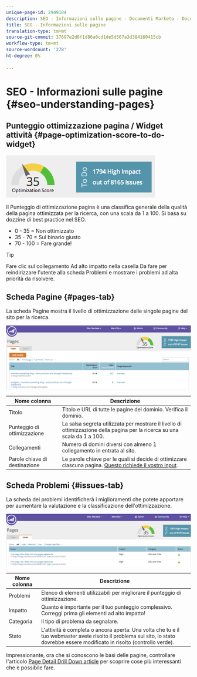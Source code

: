 ```yaml
---
unique-page-id: 2949184
description: SEO - Informazioni sulle pagine - Documenti Marketo - Documentazione prodotto
title: SEO - Informazioni sulle pagine
translation-type: tm+mt
source-git-commit: 37697e2d6f1d86a6cd1de5d567a3d384160415cb
workflow-type: tm+mt
source-wordcount: '278'
ht-degree: 0%

---
```



# SEO - Informazioni sulle pagine {#seo-understanding-pages}

## Punteggio ottimizzazione pagina / Widget attività {#page-optimization-score-to-do-widget}

![](assets/image2014-9-17-21-3a52-3a3.png)

Il Punteggio di ottimizzazione pagina è una classifica generale della qualità della pagina ottimizzata per la ricerca, con una scala da 1 a 100. Si basa su dozzine di best practice nel SEO.

* 0 - 35 = Non ottimizzato
* 35 - 70 = Sul binario giusto
* 70 - 100 = Fare grande!

>[!TIP]
>
>Fare clic sul collegamento Ad alto impatto nella casella Da fare per reindirizzare l&#39;utente alla scheda Problemi e mostrare i problemi ad alta priorità da risolvere.

## Scheda Pagine {#pages-tab}

La scheda Pagine mostra il livello di ottimizzazione delle singole pagine del sito per la ricerca.

![](assets/image2014-9-17-21-3a52-3a41.png)

| Nome colonna | Descrizione |
|---|---|
| Titolo | Titolo e URL di tutte le pagine del dominio. Verifica il dominio. |
| Punteggio di ottimizzazione | La salsa segreta utilizzata per mostrare il livello di ottimizzazione della pagina per la ricerca su una scala da 1 a 100. |
| Collegamenti | Numero di domini diversi con almeno 1 collegamento in entrata al sito. |
| Parole chiave di destinazione | Le parole chiave per le quali si decide di ottimizzare ciascuna pagina. [Questo richiede il vostro input](/help/marketo/product-docs/additional-apps/seo/pages/seo-using-the-page-detail-drill-down.md). |

## Scheda Problemi {#issues-tab}

La scheda dei problemi identificherà i miglioramenti che potete apportare per aumentare la valutazione e la classificazione dell&#39;ottimizzazione.

![](assets/image2014-9-17-21-3a53-3a15.png)

| Nome colonna | Descrizione |
|---|---|
| Problemi | Elenco di elementi utilizzabili per migliorare il punteggio di ottimizzazione. |
| Impatto | Quanto è importante per il tuo punteggio complessivo. Correggi prima gli elementi ad alto impatto! |
| Categoria | Il tipo di problema da segnalare. |
| Stato | L&#39;attività è completa o ancora aperta. Una volta che tu e il tuo webmaster avete risolto il problema sul sito, lo stato dovrebbe essere modificato in risolto (controllo verde). |

Impressionante, ora che si conoscono le basi delle pagine, controllare l&#39;articolo [Page Detail Drill Down article](/help/marketo/product-docs/additional-apps/seo/pages/seo-using-the-page-detail-drill-down.md) per scoprire cose più interessanti che è possibile fare.
